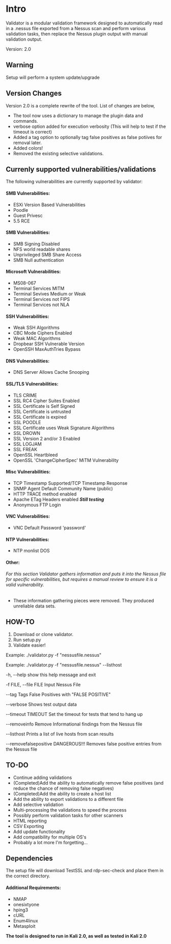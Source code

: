 # Intro

Validator is a modular validation framework designed to automatically read in a .nessus file exported from a Nessus scan and perform various validation tasks, then replace the Nessus plugin output with manual validation output.

Version: 2.0

## Warning

Setup will perform a system update/upgrade

## Version Changes

Version 2.0 is a complete rewrite of the tool. List of changes are below,

* The tool now uses a dictionary to manage the plugin data and commands.
* verbose option added for execution verbosity (This will help to test if the timeout is correct)
* Added a tag option to optionally tag false positives as false potiives for removal later.
* Added colors!
* Removed the existing selective validations.

## Currenly supported vulnerabilities/validations

The following vulnerabilities are currently supported by validator:

#### SMB Vulnerabilities:

* ESXi Version Based Vulnerabilities
* Poodle
* Guest Privesc
* 5.5 RCE


#### SMB Vulnerabilities:

* SMB Signing Disabled
* NFS world readable shares
* Unprivileged SMB Share Access
* SMB Null authentication


#### Microsoft Vulnerabilities:

* MS08-067
* Terminal Services MITM
* Terminal Sevives Medium or Weak
* Terminal Services not FIPS
* Terminal Services not NLA


#### SSH Vulnerabilities:

* Weak SSH Algorithms
* CBC Mode Ciphers Enabled
* Weak MAC Algorithms
* Dropbear SSH Vulnerable Version
* OpenSSH MaxAuthTries Bypass

#### DNS Vulnerabilities:

* DNS Server Allows Cache Snooping


#### SSL/TLS Vulnerabilities:

* TLS CRIME
* SSL RC4 Cipher Suites Enabled
* SSL Certificate is Self Signed
* SSL Certificate is untrusted
* SSL Certificate is expired
* SSL POODLE
* SSL Certificate uses Weak Signature Algorithms
* SSL DROWN
* SSL Version 2 and/or 3 Enabled
* SSL LOGJAM
* SSL FREAK
* OpenSSL Heartbleed
* OpenSSL 'ChangeCipherSpec' MiTM Vulnerability


#### Misc Vulnerabilities:

* TCP Timestamp Supported/TCP Timestamp Response
* SNMP Agent Default Community Name (public)
* HTTP TRACE method enabled
* Apache ETag Headers enabled ***Still testing***
* Anonymous FTP Login

#### VNC Vulnerabilities:

* VNC Default Password 'password'

#### NTP Vulnerabilities:

* NTP monlist DOS

#### Other:
###### For this section Validator gathers information and puts it into the Nessus file for specific vulnerabilities, but requires a manual review to ensure it is a valid vulnerability.
* These information gathering pieces were removed. They produced unreliable data sets.

## HOW-TO

1. Download or clone validator.
2. Run setup.py
3. Validate easier!


Example: ./validator.py -f "nessusfile.nessus"

Example: ./validator.py -f "nessusfile.nessus" --listhost

  -h, --help            show this help message and exit
  
  -f FILE, --file FILE  Input Nessus File
  
  --tag                 Tags False Positives with "FALSE POSITIVE"
  
  --verbose             Shows test output data
  
  --timeout TIMEOUT     Set the timeout for tests that tend to hang up
  
  --removeinfo          Remove Informational findings from the Nessus file
  
  --listhost            Prints a list of live hosts from scan results
  
  --removefalsepositive
                        DANGEROUS!!! Removes false positive entries from the
                        Nessus file
                        


## TO-DO

* Continue adding validations
* (Completed)Add the ability to automatically remove false positives (and reduce the chance of removing false negatives)
* (Completed)Add the ability to create a host list
* Add the ability to export validations to a different file
* Add selective validation
* Multi-processing the validations to speed the process
* Possibly perform validation tasks for other scanners
* HTML reporting
* CSV Exporting
* Add update functionality
* Add compatibility for multiple OS's
* Probably a lot more I'm forgetting...



## Dependencies

The setup file will download TestSSL and rdp-sec-check and place them in the correct directory.

#### Additional Requirements:

* NMAP
* onesixtyone
* hping3
* cURL
* Enum4linux
* Metasploit


**The tool is designed to run in Kali 2.0, as well as tested in Kali 2.0**
